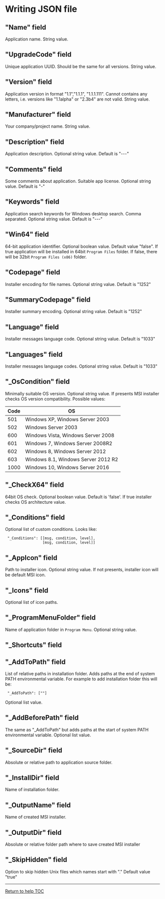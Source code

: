 # Writing JSON file


## "Name" field
Application name. String value.

## "UpgradeCode" field
Unique application UUID. Should be the same for all versions. String value.

## "Version" field
Application version in format "1.1","1.1.1", "1.1.1.111". Cannot contains any
letters, i.e. versions like "1.1alpha" or "2.3b4" are not valid. String value.

## "Manufacturer" field
Your company/project name. String value.

## "Description" field
Application description. Optional string value. Default is "---"

## "Comments" field
Some comments about application. Suitable app license. Optional string value. 
Default is "-"

## "Keywords" field
Application search keywords for Windows desktop search. Comma separated.
Optional string value. Default is "---"

## "Win64" field
64-bit application identifier. Optional boolean value. Default value "false".
If true application will be installed in 64bit `Program Files` folder. If false,
there will be 32bit `Program Files (x86)` folder.

## "Codepage" field
Installer encoding for file names. Optional string value. Default
is "1252"

## "SummaryCodepage" field
Installer summary encoding. Optional string value. Default is "1252"

## "Language" field
Installer messages language code. Optional string value. Default is "1033"

## "Languages" field
Installer messages language codes. Optional string value. Default is "1033"

## "_OsCondition" field
Minimally suitable OS version. Optional string value. If presents MSI installer 
checks OS version compatibility. Possible values: 

| Code  | OS                                  |
| ----- | ----------------------------------- |
| 501   | Windows XP, Windows Server 2003     |
| 502   | Windows Server 2003                 |
| 600   | Windows Vista, Windows Server 2008  |
| 601   | Windows 7, Windows Server 2008R2    |
| 602   | Windows 8, Windows Server 2012      |
| 603   | Windows 8.1, Windows Server 2012 R2 |
| 1000  | Windows 10, Windows Server 2016     |


## "_CheckX64" field
64bit OS check. Optional boolean value. Default is 'false'. If true installer 
checks OS architecture value.
 
## "_Conditions" field
Optional list of custom conditions. Looks like:
```
 "_Conditions": [[msg, condition, level],
                 [msg, condition, level]]
```

## "_AppIcon" field
Path to installer icon. Optional string value. If not presents, installer icon
will be default MSI icon.

## "_Icons" field
Optional list of icon paths.

## "_ProgramMenuFolder" field
Name of application folder in `Program Menu`. Optional string value.

## "_Shortcuts" field

## "_AddToPath" field
List of relative paths in installation folder. Adds paths at the end of 
system PATH environmental variable. For example to add installation folder this
will be:
```
 "_AddToPath": [""]
```
Optional list value.

## "_AddBeforePath" field
The same as  "_AddToPath" but adds paths at the start of system PATH 
environmental variable. Optional list value.

## "_SourceDir" field
Absolute or relative path to application source folder.

## "_InstallDir" field
Name of installation folder.

## "_OutputName" field
Name of created MSI installer.

## "_OutputDir" field
Absolute or relative folder path where to save created MSI installer

## "_SkipHidden" field
Option to skip hidden Unix files which names start with "." Default value "true" 

---

[Return to help TOC](https://wix.sk1project.net/docs.php)